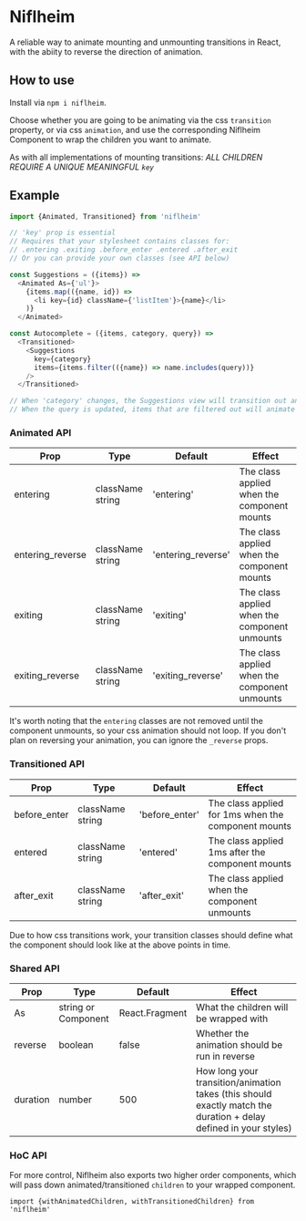 # Niflheim

A reliable way to animate mounting and unmounting transitions in React, with the abiity to reverse the direction of animation.

## How to use

Install via `npm i niflheim`.

Choose whether you are going to be animating via the css `transition` property, or via css `animation`, and use the corresponding Niflheim Component to wrap the children you want to animate.

As with all implementations of mounting transitions: *ALL CHILDREN REQUIRE A UNIQUE MEANINGFUL `key`*

## Example

```js
import {Animated, Transitioned} from 'niflheim'

// 'key' prop is essential
// Requires that your stylesheet contains classes for: 
// .entering .exiting .before_enter .entered .after_exit
// Or you can provide your own classes (see API below)

const Suggestions = ({items}) => 
  <Animated As={'ul'}>
    {items.map(({name, id}) => 
      <li key={id} className={'listItem'}>{name}</li>
    )}
  </Animated>

const Autocomplete = ({items, category, query}) => 
  <Transitioned>
    <Suggestions 
      key={category} 
      items={items.filter(({name}) => name.includes(query))} 
    />
  </Transitioned>

// When 'category' changes, the Suggestions view will transition out and a new one will transition in
// When the query is updated, items that are filtered out will animate out from the list
```

### Animated API

| Prop | Type | Default | Effect |
| --- | --- | --- | --- |
| entering | className string | 'entering' | The class applied when the component mounts |
| entering_reverse | className string | 'entering_reverse' | The class applied when the component mounts |
| exiting | className string | 'exiting' | The class applied when the component unmounts
| exiting_reverse | className string | 'exiting_reverse' | The class applied when the component unmounts |

It's worth noting that the `entering` classes are not removed until the component unmounts, so your css animation should not loop. If you don't plan on reversing your animation, you can ignore the `_reverse` props.

### Transitioned API

| Prop | Type | Default | Effect |
| --- | --- | --- | --- |
| before_enter | className string | 'before_enter' | The class applied for 1ms when the component mounts |
| entered | className string | 'entered' | The class applied 1ms after the component mounts |
| after_exit | className string | 'after_exit' | The class applied when the component unmounts |

Due to how css transitions work, your transition classes should define what the component should look like at the above points in time. 

### Shared API

| Prop | Type | Default | Effect |
| --- | --- | --- | --- |
| As | string or Component | React.Fragment | What the children will be wrapped with |
| reverse | boolean | false | Whether the animation should be run in reverse |
| duration | number | 500 | How long your transition/animation takes (this should exactly match the duration + delay defined in your styles) |

### HoC API

For more control, Niflheim also exports two higher order components, which will pass down animated/transitioned `children` to your wrapped component. 

```
import {withAnimatedChildren, withTransitionedChildren} from 'niflheim'
```

